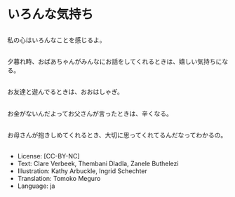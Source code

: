 # いろんな気持ち

##
私の心はいろんなことを感じるよ。

##
夕暮れ時、おばあちゃんがみんなにお話をしてくれるときは、嬉しい気持ちになる。

##
お友達と遊んでるときは、おおはしゃぎ。

##
お金がないんだよってお父さんが言ったときは、辛くなる。

##
お母さんが抱きしめてくれるとき、大切に思ってくれてるんだなってわかるの。

##
* License: [CC-BY-NC]
* Text: Clare Verbeek, Thembani Dladla, Zanele Buthelezi
* Illustration: Kathy Arbuckle, Ingrid Schechter
* Translation: Tomoko Meguro
* Language: ja
